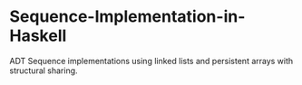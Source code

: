 # Sequence-Implementation-in-Haskell
 ADT Sequence implementations using linked lists and persistent arrays with structural sharing. 
